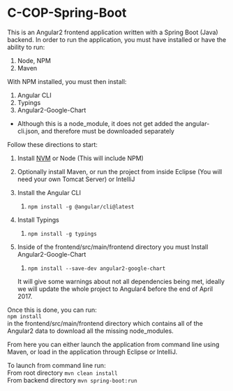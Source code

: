 # C-COP-Spring-Boot

This is an Angular2 frontend application written with a Spring Boot (Java) backend. In order to run the application, you must have installed or have the ability to run:

1. Node, NPM
2. Maven

With NPM installed, you must then install:

1. Angular CLI
2. Typings
3. Angular2-Google-Chart
  * Although this is a node_module, it does not get added the angular-cli.json, and therefore must be downloaded separately

Follow these directions to start:

1. Install [NVM](https://github.com/creationix/nvm#install-script) or Node (This will include NPM)
2. Optionally install Maven, or run the project from inside Eclipse (You will need your own Tomcat Server) or IntelliJ
3. Install the Angular CLI
   1. `npm install -g @angular/cli@latest`
4. Install Typings
   1. `npm install -g typings`
5. Inside of the frontend/src/main/frontend directory you must Install Angular2-Google-Chart
   1. `npm install --save-dev angular2-google-chart`
   
   It will give some warnings about not all dependencies being met, ideally we will update the whole project to Angular4 before the end of April 2017.

Once this is done, you can run:  
`npm install`  
in the frontend/src/main/frontend directory which contains all of the Angular2 data to download all the missing node_modules.

From here you can either launch the application from command line using Maven, or load in the application through Eclipse or IntelliJ.

To launch from command line run:  
From root directory `mvn clean install`  
From backend directory `mvn spring-boot:run`


